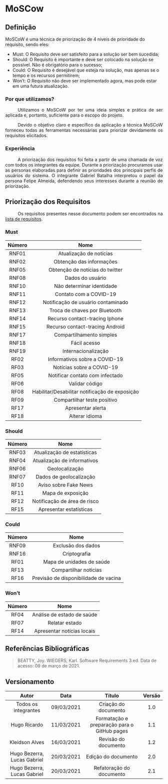 # MoSCow

## Definição

<div style="text-indent: text-align: justify">
MoSCoW é uma técnica de priorização de 4 níveis de prioridade do requisito, sendo eles:
</div>

* Must: O Requisito deve ser satisfeito para a solução ser bem sucedida;
* Should: O Requisito é importante e deve ser colocado na solução se possível. Não é obrigatório para o sucesso;
* Could: O Requisito é desejável que esteja na solução, mas apenas se o tempo e os recursos permitirem;
* Won’t:  O Requisito não deve ser implementado agora, mas pode estar em uma futura atualização.

### Por que utilizamos?
<div style="text-indent: 40px; text-align: justify">
Utilizamos o MoSCoW por ter uma ideia simples e prática de ser aplicada e, portanto, suficiente para o escopo do projeto.

Devido o objetivo claro e específico da aplicação a técnica MoSCoW forneceu todas as ferramentas necessárias para priorizar devidamente os requisitos elicitados.
</div>

### Experiência
<div style="text-indent: 40px; text-align: justify">
A priorização dos requisitos foi feita a partir de uma chamada de voz com todos os integrantes da equipe. Durante a priorização procuramos usar as personas elaboradas para definir as prioridades dos principais perfis de usuários do sistema. O integrante Gabriel Batalha interpretou o papel da persona Felipe Almeida, defendendo seus interesses durante a reunião de priorização.
</div>

## Priorização dos Requisitos
<div style="text-indent: 40px; text-align: justify">
Os requisitos presentes nesse documento podem ser encontrados na <a href="https://requisitos-de-software.github.io/2020.2-Coronavirus-SUS/elicitacao/requisitos/">lista de requisitos</a>.

</div>



### Must


|Número| Nome|
|:----:|:--:|
|RNF01|Atualização de notícias
|RNF02|Obtenção das informações
|RNF05|Obtenção de notícias do twitter
|RNF08|Dados do usuário
|RNF10|Não determinar identidade
|RNF11|Contato com a COVID-19
|RNF12|Notificação de usuário contaminado
|RNF13|Troca de chaves por Bluetooth
|RNF14|Recurso contact-tracing Iphone
|RNF15|Recurso contact-tracing Android
|RNF17|Compartilhamento simples|O usuário deve poder compartilhar teste positivo com no máximo 3 cliques
|RNF18|Fácil acesso|O usuário deve ter fácil acesso às dicas e notícias
|RNF19|Internacionalização|O sistema deve conter outros idiomas guardados
|RF02 |Informativos sobre a COVID-19
|RF03 |Notícias sobre a COVID-19
|RF05 |Notificar contato com infectado
|RF06 |Validar código 
|RF08 |Habilitar/Desabilitar notificação de exposição
|RF09 |Compartilhar teste positivo
|RF17 |Apresentar alerta
|RF18 |Alterar idioma|O usuário deve poder alterar o idioma do sistema



### Should
 

|Número|Nome|
|:----:|:-----:|
|RNF03| Atualização de estatísticas |
|RNF04| Atualização de informativos |
|RNF06| Geolocalização|
|RNF07|Dados de geolocalização|
|RF10|Aviso sobre Fake News|
|RF11 |Mapa de exposição|
|RF12 |Notificação de área de risco|
|RF15 |Apresentar estatísticas |


### Could

|Número|Nome|
|:---:|:--:|
RNF09|Exclusão dos dados
RNF16|Criptografia
RF01 |Mapa de unidades de saúde 
RF13 |Compartilhar notícias
RF16|Previsão de disponibilidade de vacina



### Won’t
|Número|Nome|
|:---:|:---:|
|RF04 |Análise de estado de saúde
|RF07|Relatar estado
|RF14 |Apresentar notícias locais


## Referências Bibliográficas
> BEATTY, Joy. WIEGERS, Karl. Software Requirements 3.ed. Data de acesso: 09 de março de 2021.


## Versionamento

| Autor     | Data       | Título     | Versão     |
| :--------:| :--------: | :--------: | :--------: |
| Todos os integrantes | 09/03/2021     | Criação do documento | 1.0 
| Hugo Ricardo | 11/03/2021     | Formatação e preparação para o GitHub pages | 1.1 |
| Kleidson Alves | 16/03/2021 | Revisão do documento| 1.2|
| Hugo Bezerra, Lucas Gabriel | 20/03/2021 | Edição do documento| 2.0|
| Hugo Bezerra, Lucas Gabriel | 20/03/2021 | Refatoração do documento| 2.1|

